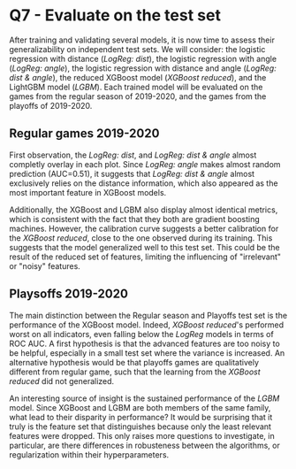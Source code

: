 #  Q7 - Evaluate on the test set

After training and validating several models, it is now time to assess their generalizability on independent test sets. We will consider: the logistic regression with distance (*LogReg: dist*), the logistic regression with angle (*LogReg: angle*), the logistic regression with distance and angle (*LogReg: dist & angle*), the reduced XGBoost model (*XGBoost reduced*), and the LightGBM model (*LGBM*). Each trained model will be evaluated on the games from the regular season of 2019-2020, and the games from the playoffs of 2019-2020.

## Regular games 2019-2020
First observation, the *LogReg: dist*, and *LogReg: dist & angle* almost completly overlay in each plot. Since *LogReg: angle* makes almost random prediction (AUC=0.51), it suggests that *LogReg: dist & angle* almost exclusively relies on the distance information, which also appeared as the most important feature in XGBoost models.

Additionally, the XGBoost and LGBM also display almost identical metrics, which is consistent with the fact that they both are gradient boosting machines. However, the calibration curve suggests a better calibration for the *XGBoost reduced*, close to the one observed during its training. This suggests that the model generalized well to this test set. This could be the result of the reduced set of features, limiting the influencing of "irrelevant" or "noisy" features.

## Playsoffs 2019-2020
The main distinction between the Regular season and Playoffs test set is the performance of the XGBoost model. Indeed, *XGBoost reduced*'s performed worst on all indicators, even falling below the *LogReg* models in terms of ROC AUC. A first hypothesis is that the advanced features are too noisy to be helpful, especially in a small test set where the variance is increased. An alternative hypothesis would be that playoffs games are qualitatively different from regular game, such that the learning from the *XGBoost reduced* did not generalized.

An interesting source of insight is the sustained performance of the *LGBM* model. Since XGBoost and LGBM are both members of the same family, what lead to their disparity in performance? It would be surprising that it truly is the feature set that distinguishes because only the least relevant features were dropped. This only raises more questions to investigate, in particular, are there differences in robusteness between the algorithms, or regularization within their hyperparameters.